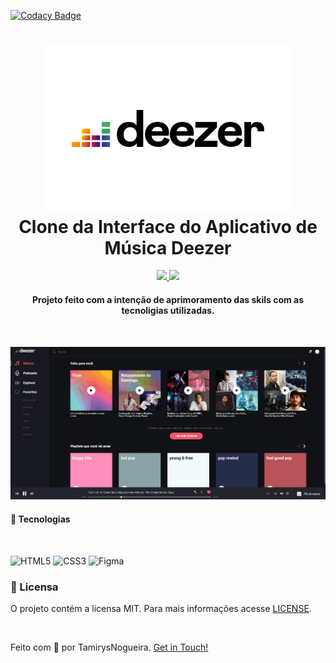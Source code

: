 
[![Codacy Badge](https://api.codacy.com/project/badge/Grade/bd16ff9a284848a6add8ffd34ec47661)](https://app.codacy.com/gh/tamirysnogueira/Deezer?utm_source=github.com&utm_medium=referral&utm_content=tamirysnogueira/Deezer&utm_campaign=Badge_Grade_Settings)

<h1 align="center">
    <img src="img/imgs/Deezer-Logo.wine.png" width=400px alt="logo_deezer">
    <br>
    Clone da Interface do Aplicativo de Música Deezer
</h1>

<p align="center">
    <a href="https://www.codacy.com/gh/tamirysnogueira/Deezer/dashboard?utm_source=github.com&amp;utm_medium=referral&amp;utm_content=tamirysnogueira/Deezer&amp;utm_campaign=Badge_Grade">
        <img src="https://app.codacy.com/project/badge/Grade/8e9d1480fb764ecea6f64906087b1449">
    </a>
    <a href="https://github.com/tamirysnogueira/Deezer/blob/master/LICENSE">
        <img src="https://img.shields.io/badge/License-MIT-yellow.svg">
    </a>    
</p>

<h4 align="center">
    Projeto feito com a intenção de aprimoramento das skils com as tecnoligias utilizadas.
</h4>
<br>
<p align="center">
    <img src = "https://github.com/tamirysnogueira/Deezer/blob/master/gifs/Parte1_deezer.gif" width="1000px">
</p>

#### 🚀 Tecnologias
<br>

![HTML5](https://img.shields.io/badge/HTML5-E34F26?style=for-the-badge&logo=html5&logoColor=white)
![CSS3](https://img.shields.io/badge/CSS3-1572B6?style=for-the-badge&logo=css3&logoColor=white)
![Figma](https://img.shields.io/badge/Figma-F24E1E?style=for-the-badge&logo=figma&logoColor=white)

### 📝 Licensa
O projeto contém a licensa MIT. Para mais informações acesse [LICENSE](https://github.com/tamirysnogueira/Deezer/blob/master/LICENSE).

<br>

Feito com 💖 por TamirysNogueira. [Get in Touch!](https://www.linkedin.com/in/tamirys-nogueira-346958205/)